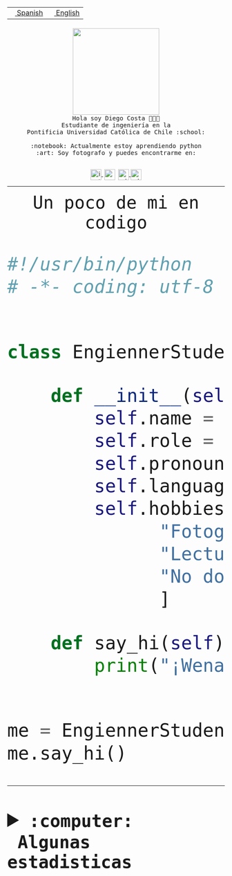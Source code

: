 <table border="0"  align="right">
 <tr><td><a href="README.md"><img src="https://upload.wikimedia.org/wikipedia/commons/thumb/8/89/Bandera_de_Espa%C3%B1a.svg/1200px-Bandera_de_Espa%C3%B1a.svg.png" height="10"> Spanish</a></td>
 <td><a href="README.en.md"><img src="https://upload.wikimedia.org/wikipedia/commons/a/a4/Flag_of_the_United_States.svg" height="10"> English</a></td></tr>
</table><br><br><br>


<p align="center">
  <img src="https://github.com/diegocostares/diegocostares/blob/main/Images/aaa2.gif?raw=true" height="200px" weight="200px">
  <br><samp>
    Hola soy Diego Costa 👨🏻‍💻<br>
    Estudiante de ingeniería en la <br>
    Pontificia Universidad Católica de Chile :school:<br>
  <br>
    :notebook: Actualmente estoy aprendiendo python <br>
    :art: Soy fotografo y puedes encontrarme en: <br>
  <br></samp>
  
</p>

<p align="center">
   <a href="https://instagram.com/diegocosta_no" target="blank">
    <img 
    align="center" src="https://cdn.jsdelivr.net/npm/simple-icons@3.0.1/icons/instagram.svg" alt="instagram" height="25px" width="25px" />
  </a>
  <a style="border: 3px solid; color: white;"href="https://t.me/diegocosta_no" target="blank">
  <img
  align="center" alt="Telegram" width="25px" src="https://icons-for-free.com/iconfiles/png/512/Telegram-1324888767380505522.png" />
</a>
<a href="https://api.whatsapp.com/send?phone=56971897835&text=Hola!" target="blank">
  <img
  align="center" alt="wtsp" width="25px" src="https://img.icons8.com/pastel-glyph/2x/whatsapp--v2.png" />
</a>
<a href="https://www.linkedin.com/in/diego-costa-786249213/" target="blank">
  <img
  align="center" alt="wtsp" width="25px" src="https://img.icons8.com/metro/452/linkedin.png" />
</a>

  </a>
</p>

---


<p align="center"><font size="25"><samp>Un poco de mi en codigo</samp></front></p>


```python
#!/usr/bin/python
# -*- coding: utf-8 -*-


class EngiennerStudent:

    def __init__(self):
        self.name = "Diego Costa"
        self.role = "Estudiante"
        self.pronouns = "he/him"
        self.language_spoken = ["es_CL", "en_US"]
        self.hobbies = [
              "Fotografia",
              "Lectura",
              "No dormir",
              ]

    def say_hi(self):
        print("¡Wena mundo!")


me = EngiennerStudent()
me.say_hi()
```
---
<details>
  <summary><b><samp>:computer: &nbsp;Algunas estadisticas</samp></b></summary>
  <br/></p>

<!--START_SECTION:waka-->
![Code Time](http://img.shields.io/badge/Code%20Time-1%2C218%20hrs%2032%20mins-blue)

📅 **Soy más productivo los Martes** 

```text
Lunes                    706 commits         ████░░░░░░░░░░░░░░░░░░░░░   15.26 % 
Martes                   888 commits         █████░░░░░░░░░░░░░░░░░░░░   19.20 % 
Miércoles                573 commits         ███░░░░░░░░░░░░░░░░░░░░░░   12.39 % 
Jueves                   712 commits         ████░░░░░░░░░░░░░░░░░░░░░   15.39 % 
Viernes                  677 commits         ████░░░░░░░░░░░░░░░░░░░░░   14.64 % 
Sábado                   390 commits         ██░░░░░░░░░░░░░░░░░░░░░░░   08.43 % 
Domingo                  679 commits         ████░░░░░░░░░░░░░░░░░░░░░   14.68 % 
```


📊 **Esta semana me dediqué a** 

```text
🐱‍💻 Proyectos: 
tarea-2-diegocostares    17 hrs 16 mins      ███████████████████░░░░░░   75.52 % 
modul.os                 4 hrs 56 mins       █████░░░░░░░░░░░░░░░░░░░░   21.57 % 
taller int               22 mins             ░░░░░░░░░░░░░░░░░░░░░░░░░   01.63 % 
tarea-1-diegocostares    11 mins             ░░░░░░░░░░░░░░░░░░░░░░░░░   00.85 % 
Index-capstone           3 mins              ░░░░░░░░░░░░░░░░░░░░░░░░░   00.22 % 
```


 Last Updated on 27/09/2023 18:34:55 UTC
<!--END_SECTION:waka-->
  
  

<p align="center"> <img src="https://github-readme-stats.vercel.app/api?username=diegocostares&show_icons=true&theme=ayu-mirage" alt="abhisheknaiidu" /></p>
 
</details>
